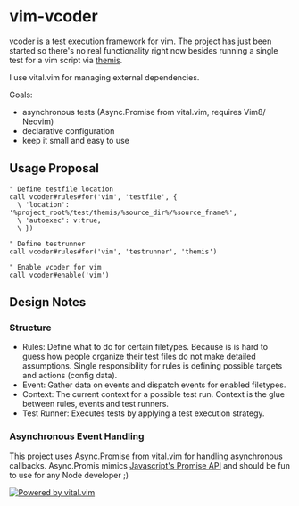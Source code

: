 # vim-vcoder

vcoder is a test execution framework for vim. The project has just been started
so there's no real functionality right now besides running a single test for a vim script
via [themis](https://github.com/thinca/vim-themis).

I use vital.vim for managing external dependencies.

Goals:

* asynchronous tests (Async.Promise from vital.vim, requires Vim8/ Neovim)
* declarative configuration
* keep it small and easy to use

## Usage Proposal

```vim
" Define testfile location
call vcoder#rules#for('vim', 'testfile', {
  \ 'location': '%project_root%/test/themis/%source_dir%/%source_fname%',
  \ 'autoexec': v:true,
  \ })

" Define testrunner
call vcoder#rules#for('vim', 'testrunner', 'themis')

" Enable vcoder for vim
call vcoder#enable('vim')
```

## Design Notes

### Structure  
* Rules: Define what to do for certain filetypes. Because is is hard to guess
  how people organize their test files do not make detailed assumptions. Single
  responsibility for rules is defining possible targets and actions (config data). 
* Event: Gather data on events and dispatch events for enabled filetypes.
* Context: The current context for a possible test run. Context is the glue
  between rules, events and test runners.
* Test Runner: Executes tests by applying a test execution strategy.

### Asynchronous Event Handling

This project uses Async.Promise from vital.vim for handling asynchronous
callbacks. Async.Promis mimics [Javascript's Promise API](https://developer.mozilla.org/en-US/docs/Web/JavaScript/Reference/Global_Objects/Promise)
and should be fun to use for any Node developer ;)

[![Powered by vital.vim](https://img.shields.io/badge/powered%20by-vital.vim-80273f.svg)](https://github.com/vim-jp/vital.vim)


